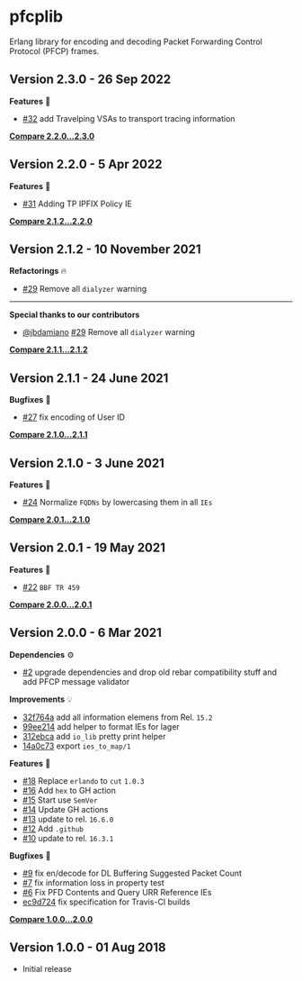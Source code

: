 pfcplib
=======

Erlang library for encoding and decoding Packet Forwarding Control Protocol (PFCP) frames.

Version 2.3.0 - 26 Sep 2022
---------------------------

**Features** :rocket:
* [#32](https://github.com/travelping/pfcplib/pull/32) add Travelping VSAs to transport tracing information

**[Compare 2.2.0...2.3.0](https://github.com/travelping/pfcplib/compare/2.2.0...2.3.0)**

Version 2.2.0 - 5 Apr 2022
--------------------------

**Features** :rocket:
* [#31](https://github.com/travelping/pfcplib/pull/31) Adding TP IPFIX Policy IE

**[Compare 2.1.2...2.2.0](https://github.com/travelping/pfcplib/compare/2.1.2...2.2.0)**

Version 2.1.2 - 10 November 2021
---------------------------

**Refactorings** :fire:
* [#29](https://github.com/travelping/pfcplib/pull/29) Remove all `dialyzer` warning
____
**Special thanks to our contributors**

* [@jbdamiano](https://github.com/jbdamiano) [#29](https://github.com/travelping/pfcplib/pull/29) Remove all `dialyzer` warning

**[Compare 2.1.1...2.1.2](https://github.com/travelping/pfcplib/compare/2.1.1...2.1.2)**

Version 2.1.1 - 24 June 2021
---------------------------

**Bugfixes** :bug:
* [#27](https://github.com/travelping/pfcplib/pull/27) fix encoding of User ID

**[Compare 2.1.0...2.1.1](https://github.com/travelping/pfcplib/compare/2.1.0...2.1.1)**

Version 2.1.0 - 3 June 2021
---------------------------

**Features** :rocket:
* [#24](https://github.com/travelping/pfcplib/pull/24) Normalize `FQDNs` by lowercasing them in all `IEs`

**[Compare 2.0.1...2.1.0](https://github.com/travelping/pfcplib/compare/2.0.1...2.1.0)**

Version 2.0.1 - 19 May 2021
---------------------------

**Features** :rocket:
* [#22](https://github.com/travelping/pfcplib/pull/22) `BBF TR 459`

**[Compare 2.0.0...2.0.1](https://github.com/travelping/pfcplib/compare/2.0.0...2.0.1)**

Version 2.0.0 - 6 Mar 2021
---------------------------

**Dependencies** :gear:
* [#2](https://github.com/travelping/pfcplib/pull/3) upgrade dependencies and drop old rebar compatibility stuff and add PFCP message validator

**Improvements** :bulb:
* [32f764a](https://github.com/travelping/pfcplib/commit/32f764a91d52724ff4d2ff52e91688cc28c63770) add all information elemens from Rel. `15.2`
* [99ee214](https://github.com/travelping/pfcplib/commit/99ee214506f6dd35bdda4eec911d17836ad3c99b) add helper to format IEs for lager
* [312ebca](https://github.com/travelping/pfcplib/commit/312ebca66835dc28f2821585cdd8cacc8914e29e) add `io_lib` pretty print helper
* [14a0c73](https://github.com/travelping/pfcplib/commit/14a0c734a320bee8c55764b07adef3445d709394) export `ies_to_map/1`

**Features** :rocket:
* [#18](https://github.com/travelping/pfcplib/pull/18) Replace `erlando` to `cut` `1.0.3`
* [#16](https://github.com/travelping/pfcplib/pull/16) Add `hex` to GH action
* [#15](https://github.com/travelping/pfcplib/pull/15) Start use `SemVer`
* [#14](https://github.com/travelping/pfcplib/pull/14) Update GH actions
* [#13](https://github.com/travelping/pfcplib/pull/13) update to rel. `16.6.0`
* [#12](https://github.com/travelping/pfcplib/pull/12) Add `.github`
* [#10](https://github.com/travelping/pfcplib/pull/10) update to rel. `16.3.1`

**Bugfixes** :bug:
* [#9](https://github.com/travelping/pfcplib/pull/9) fix en/decode for DL Buffering Suggested Packet Count
* [#7](https://github.com/travelping/pfcplib/pull/7) fix information loss in property test
* [#6](https://github.com/travelping/pfcplib/pull/6) Fix PFD Contents and Query URR Reference IEs
* [ec9d724](https://github.com/travelping/pfcplib/commit/ec9d7242dd4a180486b5ec12269e242b3489d1fd) fix specification for Travis-CI builds

**[Compare 1.0.0...2.0.0](https://github.com/travelping/pfcplib/compare/1.0.0...2.0.0)**

Version 1.0.0 - 01 Aug 2018
---------------------------

* Initial release
